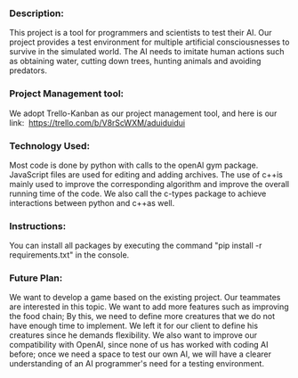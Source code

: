 ### Description:
This project is a tool for programmers and scientists to test their AI. Our project provides a test environment for multiple artificial consciousnesses to survive in the simulated world. The AI needs to imitate human actions such as obtaining water, cutting down trees, hunting animals and avoiding predators.

### Project Management tool:
We adopt Trello-Kanban as our project management tool, and here is our link: 
https://trello.com/b/V8rScWXM/aduiduidui

### Technology Used:
Most code is done by python with calls to the openAl gym package. JavaScript files are used for editing and adding archives. The use of c++is mainly used to improve the corresponding algorithm and improve the overall running time of the code. We also call the c-types package to achieve interactions between python and c++as well.

### Instructions:
You can install all packages by executing the command "pip install -r requirements.txt" in the console.

### Future Plan:
We want to develop a game based on the existing project. Our teammates are interested in this topic. We want to add more features such as improving the food chain; By this, we need to define more creatures that we do not have enough time to implement. We left it for our client to define his creatures since he demands flexibility. We also want to improve our compatibility with OpenAI, since none of us has worked with coding AI before; once we need a space to test our own AI, we will have a clearer understanding of an AI programmer's need for a testing environment.